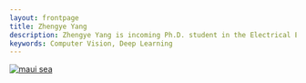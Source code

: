 ```yaml
---
layout: frontpage
title: Zhengye Yang
description: Zhengye Yang is incoming Ph.D. student in the Electrical Engineering at Rensselaer Polytechnic Institute; research in computer vision
keywords: Computer Vision, Deep Learning 
---
```

<!-- 
<div class="navbar">
  <div class="navbar-inner">
      <ul class="nav">
          <li><a href="{{ BASE_PATH }}/zhengye_cv_2_1.pdf">CV</a></li>
          <li><a href="https://github.com/zylearncoding">Github</a></li>
          <li><a href="https://www.linkedin.com/in/zhengye-yang/">LinkedIn</a></li>
          <li><a href="https://scholar.google.com/citations?user=PGbaGDsAAAAJ&hl=en">Google Scholar</a></li>
      </ul>
  </div>
</div> -->


<!-- <style>
body {
  background-image: url('publpics/bg.png');
  background-repeat: no-repeat;
  background-attachment: fixed;  
  background-size: cover;
}
</style> -->
<!-- <img src="./publpics/bg.png"  width="128"/> -->

<div class="span2">
        <a href="./publpics/bg.jpg">
            <img src="./publpics/bg.jpg"
                  title="maui sea" alt="maui sea"/></a>
        </div>
